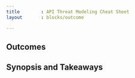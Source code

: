 ```yaml
---
title        : API Threat Modeling Cheat Sheet
layout       : blocks/outcome

---
```



## Outcomes



## Synopsis and Takeaways
